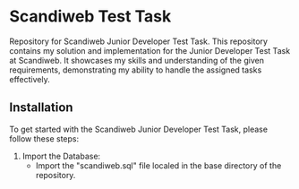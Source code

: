 # Scandiweb Test Task

Repository for Scandiweb Junior Developer Test Task. This repository contains my solution and implementation for the Junior Developer Test Task at Scandiweb. It showcases my skills and understanding of the given requirements, demonstrating my ability to handle the assigned tasks effectively.


## Installation
To get started with the Scandiweb Junior Developer Test Task, please follow these steps:

1. Import the Database:
    - Import the "scandiweb.sql" file localed in the base directory of the repository.
